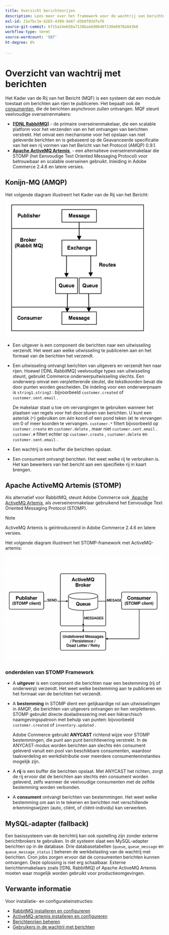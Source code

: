 ```yaml
---
title: Overzicht berichtenrijen
description: Lees meer over het framework voor de wachtrij van berichten en hoe dit werkt met de Adobe Commerce-toepassing.
exl-id: 21e7bc3e-6265-4399-9d47-d3b9f03dfef6
source-git-commit: 6f15a24e650a7138bae6d0b40f230e6970a943b0
workflow-type: tm+mt
source-wordcount: '587'
ht-degree: 0%

---
```


# Overzicht van wachtrij met berichten

Het Kader van de Rij van het Bericht (MQF) is een systeem dat een module toestaat om berichten aan rijen te publiceren. Het bepaalt ook de [&#x200B; consumenten &#x200B;](consumers.md) die de berichten asynchroon zullen ontvangen. MQF steunt veelvoudige overseinenmakers:

- **[[!DNL RabbitMQ]](https://www.rabbitmq.com)** - de primaire overseinenmakelaar, die een scalable platform voor het verzenden van en het ontvangen van berichten verstrekt. Het omvat een mechanisme voor het opslaan van niet geleverde berichten en is gebaseerd op de Geavanceerde specificatie van het een rij vormen van het Bericht van het Protocol (AMQP) 0.9.1.
- **[Apache ActiveMQ Artemis &#x200B;](https://activemq.apache.org/components/artemis/)** - een alternatieve overseinenmakelaar die STOMP (het Eenvoudige Text Oriented Messaging Protocol) voor betrouwbaar en scalable overseinen gebruikt. Inleiding in Adobe Commerce 2.4.6 en latere versies.

## Konijn-MQ (AMQP)

Het volgende diagram illustreert het Kader van de Rij van het Bericht:

![&#x200B; Kader van de Rij van het Bericht &#x200B;](../../assets/configuration/mq-framework.png)

- Een uitgever is een component die berichten naar een uitwisseling verzendt. Het weet aan welke uitwisseling te publiceren aan en het formaat van de berichten het verzendt.

- Een uitwisseling ontvangt berichten van uitgevers en verzendt hen naar rijen. Hoewel [!DNL RabbitMQ] veelvoudige types van uitwisseling steunt, gebruikt Commerce onderwerpuitwisseling slechts. Een onderwerp omvat een verpletterende sleutel, die tekstkoorden bevat die door punten worden gescheiden. De indeling voor een onderwerpnaam is `string1.string2` : bijvoorbeeld `customer.created` of `customer.sent.email` .

  De makelaar staat u toe om vervangingen te gebruiken wanneer het plaatsen van regels voor het door:sturen van berichten. U kunt een asterisk (`*`) gebruiken om _één_ koord of een pond teken (`#`) te vervangen om 0 of meer koorden te vervangen. `customer.*` filtert bijvoorbeeld op `customer.create` en `customer.delete` , maar niet `customer.sent.email` . `customer.#` filtert echter op `customer.create` , `customer.delete` en `customer.sent.email` .

- Een wachtrij is een buffer die berichten opslaat.

- Een consument ontvangt berichten. Het weet welke rij te verbruiken is. Het kan bewerkers van het bericht aan een specifieke rij in kaart brengen.

## Apache ActiveMQ Artemis (STOMP)

Als alternatief voor RabbitMQ, steunt Adobe Commerce ook [&#x200B; Apache ActiveMQ Artemis &#x200B;](https://activemq.apache.org/components/artemis/) als overseinenmakelaar gebruikend het Eenvoudige Text Oriented Messaging Protocol (STOMP).

>[!NOTE]
>
>ActiveMQ Artemis is geïntroduceerd in Adobe Commerce 2.4.6 en latere versies.

Het volgende diagram illustreert het STOMP-framework met ActiveMQ-artemis:

![&#x200B; STOMP Framework &#x200B;](../../assets/configuration/stomp-framework.png)

### onderdelen van STOMP Framework

- A **uitgever** is een component die berichten naar een bestemming (rij of onderwerp) verzendt. Het weet welke bestemming aan te publiceren en het formaat van de berichten het verzendt.

- A **bestemming** in STOMP dient een gelijkaardige rol aan uitwisselingen in AMQP, die berichten van uitgevers ontvangen en hen verpletteren. STOMP gebruikt directe doeladressering met een hiërarchisch naamgevingspatroon met behulp van punten: bijvoorbeeld `customer.created` of `inventory.updated` .

  Adobe Commerce gebruikt **ANYCAST** richtend wijze voor STOMP bestemmingen, die punt aan punt berichtlevering verstrekt. In de ANYCAST-modus worden berichten aan slechts één consument geleverd vanuit een pool van beschikbare consumenten, waardoor taakverdeling en werkdistributie over meerdere consumenteninstanties mogelijk zijn.

- A **rij** is een buffer die berichten opslaat. Met ANYCAST het richten, zorgt de rij ervoor dat de berichten aan slechts één consument worden geleverd, zelfs wanneer de veelvoudige consumenten met de zelfde bestemming worden verbonden.

- A **consument** ontvangt berichten van bestemmingen. Het weet welke bestemming om aan in te tekenen en berichten met verschillende erkenningswijzen (auto, cliënt, of cliënt-individu) kan verwerken.

## MySQL-adapter (fallback)

Een basissysteem van de berichtrij kan ook opstelling zijn zonder externe berichtbrokers te gebruiken. In dit systeem slaat een MySQL-adapter berichten op in de database. Drie databasetabellen (`queue`, `queue_message` en `queue_message_status` ) beheren de werkbelasting van de wachtrij met berichten. Cron jobs zorgen ervoor dat de consumenten berichten kunnen ontvangen. Deze oplossing is niet erg schaalbaar. Externe berichtenmakelaars zoals [!DNL RabbitMQ] of Apache ActiveMQ Artemis moeten waar mogelijk worden gebruikt voor productieomgevingen.

## Verwante informatie

Voor installatie- en configuratieinstructies:

- [RabbitMQ installeren en configureren](../../installation/prerequisites/rabbitmq.md)
- [ActiveMQ-artemis installeren en configureren](../../installation/prerequisites/activemq.md)
- [Berichtenrijen beheren](manage-message-queues.md)
- [Gebruikers in de wachtrij met berichten](consumers.md)
